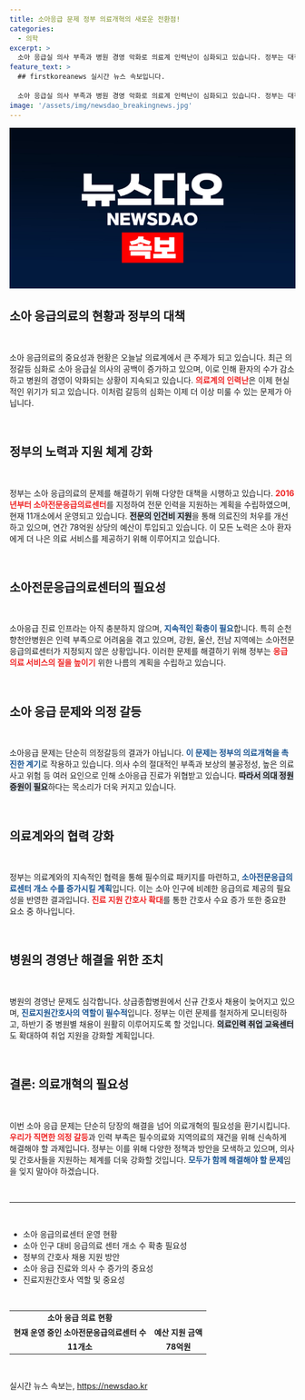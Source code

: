 ```yaml
---
title: 소아응급 문제 정부 의료개혁의 새로운 전환점!
categories:
  - 의학
excerpt: >
  소아 응급실 의사 부족과 병원 경영 악화로 의료계 인력난이 심화되고 있습니다. 정부는 대책 마련에 나섰지만, 인프라 확충은 여전히 미비한 실정입니다. 클릭해 자세한 내용을 확인하세요!
feature_text: >
  ## firstkoreanews 실시간 뉴스 속보입니다.

  소아 응급실 의사 부족과 병원 경영 악화로 의료계 인력난이 심화되고 있습니다. 정부는 대책 마련에 나섰지만, 인프라 확충은 여전히 미비한 실정입니다. 클릭해 자세한 내용을 확인하세요!
image: '/assets/img/newsdao_breakingnews.jpg'
---
```


<p><img src="/assets/img/newsdao_breakingnews.jpg" alt="firstkoreanews 속보" /></p>

<h2 data-ke-size="size26">소아 응급의료의 현황과 정부의 대책</h2>

<p data-ke-size="size16">&nbsp;</p>

<p>소아 응급의료의 중요성과 현황은 오늘날 의료계에서 큰 주제가 되고 있습니다. 최근 의정갈등 심화로 소아 응급실 의사의 공백이 증가하고 있으며, 이로 인해 환자의 수가 감소하고 병원의 경영이 악화되는 상황이 지속되고 있습니다. <b><span style="color: #ee2323;">의료계의 인력난</span></b>은 이제 현실적인 위기가 되고 있습니다. 이처럼 갈등의 심화는 이제 더 이상 미룰 수 있는 문제가 아닙니다.</p>

<p data-ke-size="size16">&nbsp;</p>

<h2 data-ke-size="size26">정부의 노력과 지원 체계 강화</h2>

<p data-ke-size="size16">&nbsp;</p>

<p>정부는 소아 응급의료의 문제를 해결하기 위해 다양한 대책을 시행하고 있습니다. <b><span style="color: #ee2323;">2016년부터 소아전문응급의료센터</span></b>를 지정하여 전문 인력을 지원하는 계획을 수립하였으며, 현재 11개소에서 운영되고 있습니다. <b><span style="background-color: #21538527;">전문의 인건비 지원</span></b>을 통해 의료진의 처우를 개선하고 있으며, 연간 78억원 상당의 예산이 투입되고 있습니다. 이 모든 노력은 소아 환자에게 더 나은 의료 서비스를 제공하기 위해 이루어지고 있습니다.</p>

<p data-ke-size="size16">&nbsp;</p>

<h2 data-ke-size="size26">소아전문응급의료센터의 필요성</h2>

<p data-ke-size="size16">&nbsp;</p>

<p>소아응급 진료 인프라는 아직 충분하지 않으며, <b><span style="color: #1a5490;">지속적인 확충이 필요</span></b>합니다. 특히 순천향천안병원은 인력 부족으로 어려움을 겪고 있으며, 강원, 울산, 전남 지역에는 소아전문응급의료센터가 지정되지 않은 상황입니다. 이러한 문제를 해결하기 위해 정부는 <b><span style="color: #ee2323;">응급 의료 서비스의 질을 높이기</span></b> 위한 나름의 계획을 수립하고 있습니다.</p>

<p data-ke-size="size16">&nbsp;</p>

<h2 data-ke-size="size26">소아 응급 문제와 의정 갈등</h2>

<p data-ke-size="size16">&nbsp;</p>

<p>소아응급 문제는 단순히 의정갈등의 결과가 아닙니다. <b><span style="color: #1a5490;">이 문제는 정부의 의료개혁을 촉진한 계기</span></b>로 작용하고 있습니다. 의사 수의 절대적인 부족과 보상의 불공정성, 높은 의료사고 위험 등 여러 요인으로 인해 소아응급 진료가 위협받고 있습니다. <b><span style="background-color: #21538527;">따라서 의대 정원 증원이 필요</span></b>하다는 목소리가 더욱 커지고 있습니다.</p>

<p data-ke-size="size16">&nbsp;</p>

<h2 data-ke-size="size26">의료계와의 협력 강화</h2>

<p data-ke-size="size16">&nbsp;</p>

<p>정부는 의료계와의 지속적인 협력을 통해 필수의료 패키지를 마련하고, <b><span style="color: #1a5490;">소아전문응급의료센터 개소 수를 증가시킬 계획</span></b>입니다. 이는 소아 인구에 비례한 응급의료 제공의 필요성을 반영한 결과입니다. <b><span style="color: #ee2323;">진료 지원 간호사 확대</span></b>를 통한 간호사 수요 증가 또한 중요한 요소 중 하나입니다.</p>

<p data-ke-size="size16">&nbsp;</p>

<h2 data-ke-size="size26">병원의 경영난 해결을 위한 조치</h2>

<p data-ke-size="size16">&nbsp;</p>

<p>병원의 경영난 문제도 심각합니다. 상급종합병원에서 신규 간호사 채용이 늦어지고 있으며, <b><span style="color: #1a5490;">진료지원간호사의 역할이 필수적</span></b>입니다. 정부는 이런 문제를 철저하게 모니터링하고, 하반기 중 병원별 채용이 원활히 이루어지도록 할 것입니다. <b><span style="background-color: #21538527;">의료인력 취업 교육센터</span></b>도 확대하여 취업 지원을 강화할 계획입니다.</p>

<p data-ke-size="size16">&nbsp;</p>

<h2 data-ke-size="size26">결론: 의료개혁의 필요성</h2>

<p data-ke-size="size16">&nbsp;</p>

<p>이번 소아 응급 문제는 단순히 당장의 해결을 넘어 의료개혁의 필요성을 환기시킵니다. <b><span style="color: #ee2323;">우리가 직면한 의정 갈등</span></b>과 인력 부족은 필수의료와 지역의료의 재건을 위해 신속하게 해결해야 할 과제입니다. 정부는 이를 위해 다양한 정책과 방안을 모색하고 있으며, 의사 및 간호사들을 지원하는 체계를 더욱 강화할 것입니다. <b><span style="color: #1a5490;">모두가 함께 해결해야 할 문제</span></b>임을 잊지 말아야 하겠습니다.</p>

<p data-ke-size="size16">&nbsp;</p>

<hr>

<p data-ke-size="size16">&nbsp;</p>

<ul>
    <li>소아 응급의료센터 운영 현황</li>
    <li>소아 인구 대비 응급의료 센터 개소 수 확충 필요성</li>
    <li>정부의 간호사 채용 지원 방안</li>
    <li>소아 응급 진료와 의사 수 증가의 중요성</li>
    <li>진료지원간호사 역할 및 중요성</li>
</ul>

<p data-ke-size="size16">&nbsp;</p>

<table style="width: 100%; border-collapse: collapse;">
    <tr>
        <td style="text-align: center; height: 17px;"><b>소아 응급 의료 현황</b></td>
    </tr>
    <tr>
        <td style="text-align: center; height: 17px;"><b>현재 운영 중인 소아전문응급의료센터 수</b></td>
        <td style="text-align: center; height: 17px;"><b>예산 지원 금액</b></td>
    </tr>
    <tr>
        <td style="text-align: center; height: 17px;"><b>11개소</b></td>
        <td style="text-align: center; height: 17px;"><b>78억원</b></td>
    </tr>
</table>

<p data-ke-size="size16">&nbsp;</p>
실시간 뉴스 속보는, <a href="https://newsdao.kr" rel="dofollow">https://newsdao.kr</a>


